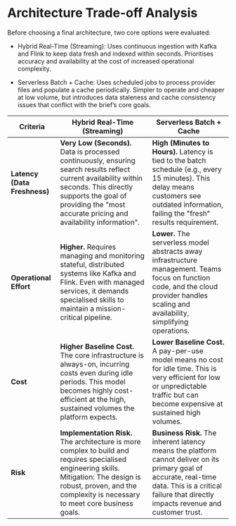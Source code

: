 # Architecture Trade-off Analysis

Before choosing a final architecture, two core options were evaluated:

* Hybrid Real-Time (Streaming): Uses continuous ingestion with Kafka and Flink to keep data fresh and indexed within seconds. Prioritises accuracy and availability at the cost of increased operational complexity.

* Serverless Batch + Cache: Uses scheduled jobs to process provider files and populate a cache periodically. Simpler to operate and cheaper at low volume, but introduces data staleness and cache consistency issues that conflict with the brief’s core goals.


| Criteria | Hybrid Real-Time (Streaming) | Serverless Batch + Cache |
|----------|------------------------------|---------------------------|
| **Latency (Data Freshness)** | **Very Low (Seconds).** Data is processed continuously, ensuring search results reflect current availability within seconds. This directly supports the goal of providing the "most accurate pricing and availability information". | **High (Minutes to Hours).** Latency is tied to the batch schedule (e.g., every 15 minutes). This delay means customers see outdated information, failing the "fresh" results requirement. |
| **Operational Effort** | **Higher.** Requires managing and monitoring stateful, distributed systems like Kafka and Flink. Even with managed services, it demands specialised skills to maintain a mission-critical pipeline. | **Lower.** The serverless model abstracts away infrastructure management. Teams focus on function code, and the cloud provider handles scaling and availability, simplifying operations. |
| **Cost** | **Higher Baseline Cost.** The core infrastructure is always-on, incurring costs even during idle periods. This model becomes highly cost-efficient at the high, sustained volumes the platform expects. | **Lower Baseline Cost.** A pay-per-use model means no cost for idle time. This is very efficient for low or unpredictable traffic but can become expensive at sustained high volumes. |
| **Risk** | **Implementation Risk.** The architecture is more complex to build and requires specialised engineering skills. Mitigation: The design is robust, proven, and the complexity is necessary to meet core business goals. | **Business Risk.** The inherent latency means the platform cannot deliver on its primary goal of accurate, real-time data. This is a critical failure that directly impacts revenue and customer trust. |